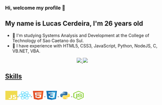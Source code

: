### Hi, welcome my profile 👋

## My name is Lucas Cerdeira, I'm 26 years old 


- 🔭  I'm studying Systems Analysis and Development at the College of Technology of Sao Caetano do Sul.
- 🌱 I have experience with HTML5, CSS3, JavaScript, Python, NodeJS, C, VB.NET, VBA.

<div align="center">
  <a href="https://github.com/lucascerdeira">
  <img height="180em" src="https://github-readme-stats.vercel.app/api?username=lucascerdeira&show_icons=true&theme=dark&include_all_commits=true&count_private=true"/>
  <img height="180em" src="https://github-readme-stats.vercel.app/api/top-langs/?username=lucascerdeira&layout=compact&langs_count=7&theme=dark"/>
</div>
  
## Skills
<div style="display: inline_block"><br>
  <img align="center" alt="Lucas-Js" height="30" width="40" src="https://raw.githubusercontent.com/devicons/devicon/master/icons/javascript/javascript-plain.svg">
  <img align="center" alt="Lucas-React" height="30" width="40" src="https://raw.githubusercontent.com/devicons/devicon/master/icons/react/react-original.svg">
  <img align="center" alt="Lucas-HTML" height="30" width="40" src="https://raw.githubusercontent.com/devicons/devicon/master/icons/html5/html5-original.svg">
  <img align="center" alt="Lucas-CSS" height="30" width="40" src="https://raw.githubusercontent.com/devicons/devicon/master/icons/css3/css3-original.svg">
  <img align="center" alt="Lucas-Python" height="30" width="40" src="https://raw.githubusercontent.com/devicons/devicon/master/icons/python/python-original.svg">
   <img align="center" alt="Lucas-NodeJS" height="30" width="40" src="https://raw.githubusercontent.com/devicons/devicon/master/icons/nodejs/nodejs-original.svg">
  
 
